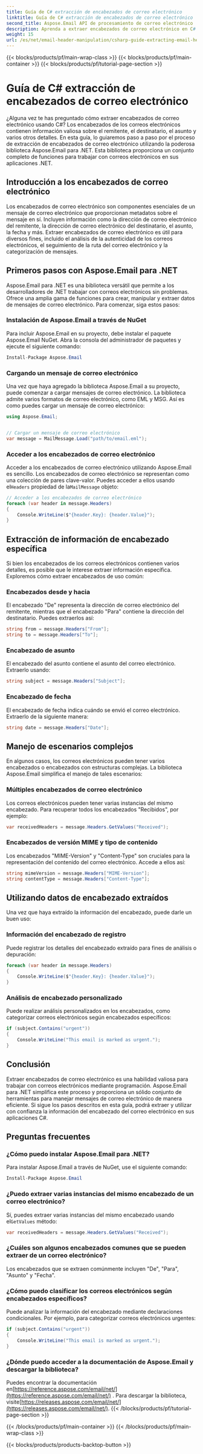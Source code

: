 ```yaml
---
title: Guía de C# extracción de encabezados de correo electrónico
linktitle: Guía de C# extracción de encabezados de correo electrónico
second_title: Aspose.Email API de procesamiento de correo electrónico .NET
description: Aprenda a extraer encabezados de correo electrónico en C# usando Aspose.Email para .NET. Guía paso a paso con código fuente para un análisis eficiente del correo electrónico.
weight: 15
url: /es/net/email-header-manipulation/csharp-guide-extracting-email-headers/
---
```


{{< blocks/products/pf/main-wrap-class >}}
{{< blocks/products/pf/main-container >}}
{{< blocks/products/pf/tutorial-page-section >}}

# Guía de C# extracción de encabezados de correo electrónico


¿Alguna vez te has preguntado cómo extraer encabezados de correo electrónico usando C#? Los encabezados de los correos electrónicos contienen información valiosa sobre el remitente, el destinatario, el asunto y varios otros detalles. En esta guía, lo guiaremos paso a paso por el proceso de extracción de encabezados de correo electrónico utilizando la poderosa biblioteca Aspose.Email para .NET. Esta biblioteca proporciona un conjunto completo de funciones para trabajar con correos electrónicos en sus aplicaciones .NET.

## Introducción a los encabezados de correo electrónico

Los encabezados de correo electrónico son componentes esenciales de un mensaje de correo electrónico que proporcionan metadatos sobre el mensaje en sí. Incluyen información como la dirección de correo electrónico del remitente, la dirección de correo electrónico del destinatario, el asunto, la fecha y más. Extraer encabezados de correo electrónico es útil para diversos fines, incluido el análisis de la autenticidad de los correos electrónicos, el seguimiento de la ruta del correo electrónico y la categorización de mensajes.

## Primeros pasos con Aspose.Email para .NET

Aspose.Email para .NET es una biblioteca versátil que permite a los desarrolladores de .NET trabajar con correos electrónicos sin problemas. Ofrece una amplia gama de funciones para crear, manipular y extraer datos de mensajes de correo electrónico. Para comenzar, siga estos pasos:

### Instalación de Aspose.Email a través de NuGet

Para incluir Aspose.Email en su proyecto, debe instalar el paquete Aspose.Email NuGet. Abra la consola del administrador de paquetes y ejecute el siguiente comando:

```csharp
Install-Package Aspose.Email
```

### Cargando un mensaje de correo electrónico

Una vez que haya agregado la biblioteca Aspose.Email a su proyecto, puede comenzar a cargar mensajes de correo electrónico. La biblioteca admite varios formatos de correo electrónico, como EML y MSG. Así es como puedes cargar un mensaje de correo electrónico:

```csharp
using Aspose.Email;


// Cargar un mensaje de correo electrónico
var message = MailMessage.Load("path/to/email.eml");
```

### Acceder a los encabezados de correo electrónico

 Acceder a los encabezados de correo electrónico utilizando Aspose.Email es sencillo. Los encabezados de correo electrónico se representan como una colección de pares clave-valor. Puedes acceder a ellos usando el`Headers` propiedad de la`MailMessage` objeto:

```csharp
// Acceder a los encabezados de correo electrónico
foreach (var header in message.Headers)
{
    Console.WriteLine($"{header.Key}: {header.Value}");
}
```

## Extracción de información de encabezado específica

Si bien los encabezados de los correos electrónicos contienen varios detalles, es posible que le interese extraer información específica. Exploremos cómo extraer encabezados de uso común:

### Encabezados desde y hacia

El encabezado "De" representa la dirección de correo electrónico del remitente, mientras que el encabezado "Para" contiene la dirección del destinatario. Puedes extraerlos así:

```csharp
string from = message.Headers["From"];
string to = message.Headers["To"];
```

### Encabezado de asunto

El encabezado del asunto contiene el asunto del correo electrónico. Extraerlo usando:

```csharp
string subject = message.Headers["Subject"];
```

### Encabezado de fecha

El encabezado de fecha indica cuándo se envió el correo electrónico. Extraerlo de la siguiente manera:

```csharp
string date = message.Headers["Date"];
```

## Manejo de escenarios complejos

En algunos casos, los correos electrónicos pueden tener varios encabezados o encabezados con estructuras complejas. La biblioteca Aspose.Email simplifica el manejo de tales escenarios:

### Múltiples encabezados de correo electrónico

Los correos electrónicos pueden tener varias instancias del mismo encabezado. Para recuperar todos los encabezados "Recibidos", por ejemplo:

```csharp
var receivedHeaders = message.Headers.GetValues("Received");
```

### Encabezados de versión MIME y tipo de contenido

Los encabezados "MIME-Version" y "Content-Type" son cruciales para la representación del contenido del correo electrónico. Accede a ellos así:

```csharp
string mimeVersion = message.Headers["MIME-Version"];
string contentType = message.Headers["Content-Type"];
```

## Utilizando datos de encabezado extraídos

Una vez que haya extraído la información del encabezado, puede darle un buen uso:

### Información del encabezado de registro

Puede registrar los detalles del encabezado extraído para fines de análisis o depuración:

```csharp
foreach (var header in message.Headers)
{
    Console.WriteLine($"{header.Key}: {header.Value}");
}
```

### Análisis de encabezado personalizado

Puede realizar análisis personalizados en los encabezados, como categorizar correos electrónicos según encabezados específicos:

```csharp
if (subject.Contains("urgent"))
{
    Console.WriteLine("This email is marked as urgent.");
}
```

## Conclusión

Extraer encabezados de correo electrónico es una habilidad valiosa para trabajar con correos electrónicos mediante programación. Aspose.Email para .NET simplifica este proceso y proporciona un sólido conjunto de herramientas para manejar mensajes de correo electrónico de manera eficiente. Si sigue los pasos descritos en esta guía, podrá extraer y utilizar con confianza la información del encabezado del correo electrónico en sus aplicaciones C#.

## Preguntas frecuentes

### ¿Cómo puedo instalar Aspose.Email para .NET?

Para instalar Aspose.Email a través de NuGet, use el siguiente comando:
```csharp
Install-Package Aspose.Email
```

### ¿Puedo extraer varias instancias del mismo encabezado de un correo electrónico?

Sí, puedes extraer varias instancias del mismo encabezado usando el`GetValues` método:
```csharp
var receivedHeaders = message.Headers.GetValues("Received");
```

### ¿Cuáles son algunos encabezados comunes que se pueden extraer de un correo electrónico?

Los encabezados que se extraen comúnmente incluyen "De", "Para", "Asunto" y "Fecha".

### ¿Cómo puedo clasificar los correos electrónicos según encabezados específicos?

Puede analizar la información del encabezado mediante declaraciones condicionales. Por ejemplo, para categorizar correos electrónicos urgentes:
```csharp
if (subject.Contains("urgent"))
{
    Console.WriteLine("This email is marked as urgent.");
}
```

### ¿Dónde puedo acceder a la documentación de Aspose.Email y descargar la biblioteca?

 Puedes encontrar la documentación en[https://reference.aspose.com/email/net/](https://reference.aspose.com/email/net/) . Para descargar la biblioteca, visite[https://releases.aspose.com/email/net/](https://releases.aspose.com/email/net/).
{{< /blocks/products/pf/tutorial-page-section >}}

{{< /blocks/products/pf/main-container >}}
{{< /blocks/products/pf/main-wrap-class >}}

{{< blocks/products/products-backtop-button >}}
